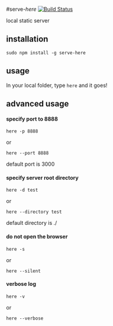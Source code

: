 #serve-*here* [![Build Status](https://travis-ci.org/vivaxy/here.svg?branch=master)](https://travis-ci.org/vivaxy/here)

local static server

## installation

`sudo npm install -g serve-here`

## usage

In your local folder, type `here` and it goes\!

## advanced usage

#### specify port to 8888

`here -p 8888`

or

`here --port 8888`

default port is 3000

#### specify server root directory

`here -d test`

or

`here --directory test`

default directory is ./

#### do not open the browser

`here -s`

or

`here --silent`

#### verbose log

`here -v`

or

`here --verbose`
